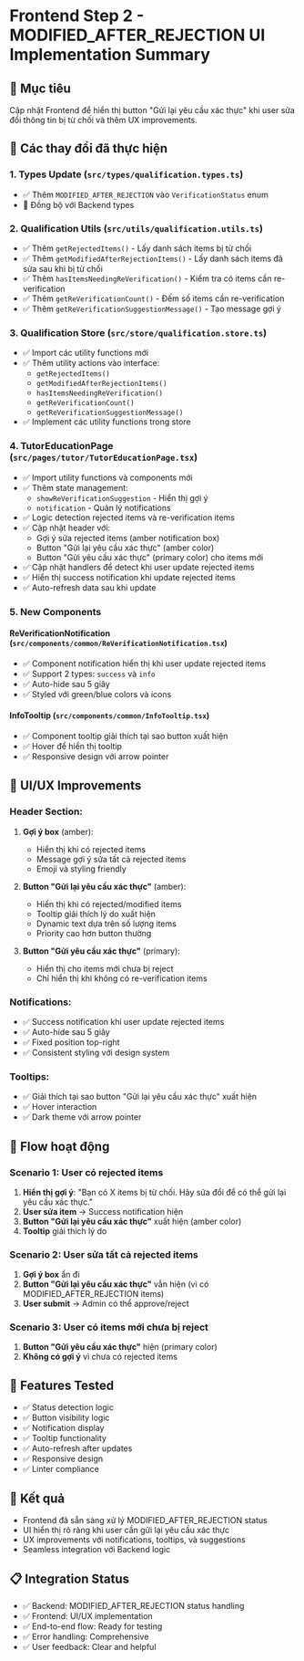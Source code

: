 # Frontend Step 2 - MODIFIED_AFTER_REJECTION UI Implementation Summary

## 🎯 Mục tiêu

Cập nhật Frontend để hiển thị button "Gửi lại yêu cầu xác thực" khi user sửa đổi thông tin bị từ chối và thêm UX improvements.

## 📝 Các thay đổi đã thực hiện

### 1. **Types Update** (`src/types/qualification.types.ts`)

- ✅ Thêm `MODIFIED_AFTER_REJECTION` vào `VerificationStatus` enum
- 📝 Đồng bộ với Backend types

### 2. **Qualification Utils** (`src/utils/qualification.utils.ts`)

- ✅ Thêm `getRejectedItems()` - Lấy danh sách items bị từ chối
- ✅ Thêm `getModifiedAfterRejectionItems()` - Lấy danh sách items đã sửa sau khi bị từ chối
- ✅ Thêm `hasItemsNeedingReVerification()` - Kiểm tra có items cần re-verification
- ✅ Thêm `getReVerificationCount()` - Đếm số items cần re-verification
- ✅ Thêm `getReVerificationSuggestionMessage()` - Tạo message gợi ý

### 3. **Qualification Store** (`src/store/qualification.store.ts`)

- ✅ Import các utility functions mới
- ✅ Thêm utility actions vào interface:
  - `getRejectedItems()`
  - `getModifiedAfterRejectionItems()`
  - `hasItemsNeedingReVerification()`
  - `getReVerificationCount()`
  - `getReVerificationSuggestionMessage()`
- ✅ Implement các utility functions trong store

### 4. **TutorEducationPage** (`src/pages/tutor/TutorEducationPage.tsx`)

- ✅ Import utility functions và components mới
- ✅ Thêm state management:
  - `showReVerificationSuggestion` - Hiển thị gợi ý
  - `notification` - Quản lý notifications
- ✅ Logic detection rejected items và re-verification items
- ✅ Cập nhật header với:
  - Gợi ý sửa rejected items (amber notification box)
  - Button "Gửi lại yêu cầu xác thực" (amber color)
  - Button "Gửi yêu cầu xác thực" (primary color) cho items mới
- ✅ Cập nhật handlers để detect khi user update rejected items
- ✅ Hiển thị success notification khi update rejected items
- ✅ Auto-refresh data sau khi update

### 5. **New Components**

#### **ReVerificationNotification** (`src/components/common/ReVerificationNotification.tsx`)

- ✅ Component notification hiển thị khi user update rejected items
- ✅ Support 2 types: `success` và `info`
- ✅ Auto-hide sau 5 giây
- ✅ Styled với green/blue colors và icons

#### **InfoTooltip** (`src/components/common/InfoTooltip.tsx`)

- ✅ Component tooltip giải thích tại sao button xuất hiện
- ✅ Hover để hiển thị tooltip
- ✅ Responsive design với arrow pointer

## 🎨 UI/UX Improvements

### **Header Section:**

1. **Gợi ý box** (amber):

   - Hiển thị khi có rejected items
   - Message gợi ý sửa tất cả rejected items
   - Emoji và styling friendly

2. **Button "Gửi lại yêu cầu xác thực"** (amber):

   - Hiển thị khi có rejected/modified items
   - Tooltip giải thích lý do xuất hiện
   - Dynamic text dựa trên số lượng items
   - Priority cao hơn button thường

3. **Button "Gửi yêu cầu xác thực"** (primary):
   - Hiển thị cho items mới chưa bị reject
   - Chỉ hiển thị khi không có re-verification items

### **Notifications:**

- ✅ Success notification khi user update rejected items
- ✅ Auto-hide sau 5 giây
- ✅ Fixed position top-right
- ✅ Consistent styling với design system

### **Tooltips:**

- ✅ Giải thích tại sao button "Gửi lại yêu cầu xác thực" xuất hiện
- ✅ Hover interaction
- ✅ Dark theme với arrow pointer

## 🔄 Flow hoạt động

### **Scenario 1: User có rejected items**

1. **Hiển thị gợi ý**: "Bạn có X items bị từ chối. Hãy sửa đổi để có thể gửi lại yêu cầu xác thực."
2. **User sửa item** → Success notification hiện
3. **Button "Gửi lại yêu cầu xác thực"** xuất hiện (amber color)
4. **Tooltip** giải thích lý do

### **Scenario 2: User sửa tất cả rejected items**

1. **Gợi ý box** ẩn đi
2. **Button "Gửi lại yêu cầu xác thực"** vẫn hiện (vì có MODIFIED_AFTER_REJECTION items)
3. **User submit** → Admin có thể approve/reject

### **Scenario 3: User có items mới chưa bị reject**

1. **Button "Gửi yêu cầu xác thực"** hiện (primary color)
2. **Không có gợi ý** vì chưa có rejected items

## 🧪 Features Tested

- ✅ Status detection logic
- ✅ Button visibility logic
- ✅ Notification display
- ✅ Tooltip functionality
- ✅ Auto-refresh after updates
- ✅ Responsive design
- ✅ Linter compliance

## 🚀 Kết quả

- Frontend đã sẵn sàng xử lý MODIFIED_AFTER_REJECTION status
- UI hiển thị rõ ràng khi user cần gửi lại yêu cầu xác thực
- UX improvements với notifications, tooltips, và suggestions
- Seamless integration với Backend logic

## 📋 Integration Status

- ✅ Backend: MODIFIED_AFTER_REJECTION status handling
- ✅ Frontend: UI/UX implementation
- ✅ End-to-end flow: Ready for testing
- ✅ Error handling: Comprehensive
- ✅ User feedback: Clear and helpful
